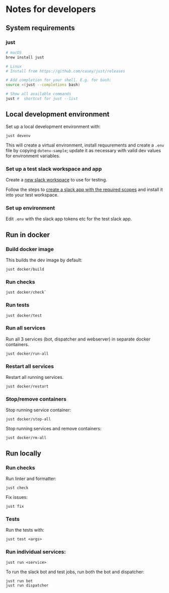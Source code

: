 # Notes for developers

## System requirements

### just

```sh
# macOS
brew install just

# Linux
# Install from https://github.com/casey/just/releases

# Add completion for your shell. E.g. for bash:
source <(just --completions bash)

# Show all available commands
just #  shortcut for just --list
```


## Local development environment


Set up a local development environment with:
```
just devenv
```

This will create a virtual environment, install requurements and create a
`.env` file by copying `dotenv-sample`; update it as necessary with valid dev
values for environment variables.


### Set up a test slack workspace and app

Create a [new slack workspace](https://slack.com/intl/en-gb/get-started#/createnew) to use for testing.

Follow the steps to [create a slack app with the required scopes](DEPLOY.md#creating-the-slack-app)
and install it into your test workspace.


### Set up environment

Edit `.env` with the slack app tokens etc for the test slack app.


## Run in docker

### Build docker image

This builds the dev image by default:

```
just docker/build
```

### Run checks

```
just docker/check`
```

### Run tests
```
just docker/test
```

### Run all services

Run all 3 services (bot, dispatcher and webserver) in separate docker
containers.

```
just docker/run-all
```

### Restart all services

Restart all running services.

```
just docker/restart
```

### Stop/remove containers

Stop running service container:

```
just docker/stop-all
```

Stop running services and remove containers:

```
just docker/rm-all
```



## Run locally

### Run checks

Run linter and formatter:
```
just check
```

Fix issues:
```
just fix
```

### Tests
Run the tests with:
```
just test <args>
```

### Run individual services:
```
just run <service>
```

To run the slack bot and test jobs, run both the bot and dispatcher:
```
just run bot
just run dispatcher
```
